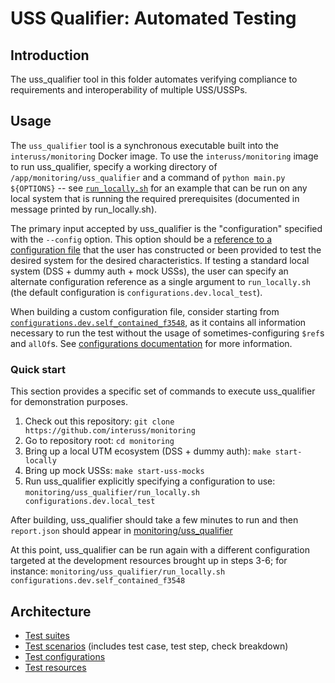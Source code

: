 # USS Qualifier: Automated Testing

## Introduction

The uss_qualifier tool in this folder automates verifying compliance to requirements and interoperability of multiple USS/USSPs.

## Usage

The `uss_qualifier` tool is a synchronous executable built into the `interuss/monitoring` Docker image.  To use the `interuss/monitoring` image to run uss_qualifier, specify a working directory of `/app/monitoring/uss_qualifier` and a command of `python main.py ${OPTIONS}` -- see [`run_locally.sh`](run_locally.sh) for an example that can be run on any local system that is running the required prerequisites (documented in message printed by run_locally.sh).

The primary input accepted by uss_qualifier is the "configuration" specified with the `--config` option.  This option should be a [reference to a configuration file](configurations/README.md) that the user has constructed or been provided to test the desired system for the desired characteristics.  If testing a standard local system (DSS + dummy auth + mock USSs), the user can specify an alternate configuration reference as a single argument to `run_locally.sh` (the default configuration is `configurations.dev.local_test`).

When building a custom configuration file, consider starting from [`configurations.dev.self_contained_f3548`](configurations/dev/self_contained_f3548.yaml), as it contains all information necessary to run the test without the usage of sometimes-configuring `$ref`s and `allOf`s.  See [configurations documentation](configurations/README.md) for more information.

### Quick start

This section provides a specific set of commands to execute uss_qualifier for demonstration purposes.

1. Check out this repository: `git clone https://github.com/interuss/monitoring`
2. Go to repository root: `cd monitoring`
3. Bring up a local UTM ecosystem (DSS + dummy auth): `make start-locally`
4. Bring up mock USSs: `make start-uss-mocks`
5. Run uss_qualifier explicitly specifying a configuration to use: `monitoring/uss_qualifier/run_locally.sh configurations.dev.local_test`

After building, uss_qualifier should take a few minutes to run and then `report.json` should appear in [monitoring/uss_qualifier](.)

At this point, uss_qualifier can be run again with a different configuration targeted at the development resources brought up in steps 3-6; for instance: `monitoring/uss_qualifier/run_locally.sh configurations.dev.self_contained_f3548`

## Architecture

* [Test suites](suites/README.md)
* [Test scenarios](scenarios/README.md) (includes test case, test step, check breakdown)
* [Test configurations](configurations/README.md)
* [Test resources](resources/README.md)
